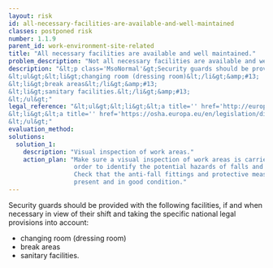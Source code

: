 ```yaml
---
layout: risk
id: all-necessary-facilities-are-available-and-well-maintained
classes: postponed risk
number: 1.1.9
parent_id: work-environment-site-related
title: "All necessary facilities are available and well maintained."
problem_description: "Not all necessary facilities are available and well maintained."
description: "&lt;p class='MsoNormal'&gt;Security guards should be provided with the following facilities, if and when necessary in view of their shift and taking the specific national legal provisions into account:&lt;/p&gt;&amp;#13;
&lt;ul&gt;&lt;li&gt;changing room (dressing room)&lt;/li&gt;&amp;#13;
&lt;li&gt;break areas&lt;/li&gt;&amp;#13;
&lt;li&gt;sanitary facilities.&lt;/li&gt;&amp;#13;
&lt;/ul&gt;"
legal_reference: "&lt;ul&gt;&lt;li&gt;&lt;a title='' href='http://europa.eu/legislation_summaries/employment_and_social_policy/health_hygiene_safety_at_work/c11113_en.htm' rel='nofollow' target='_blank'&gt;89/391/CEE Implementing measures to improve the health and safety of workers (framework directive).&lt;/a&gt;&lt;/li&gt;&amp;#13;
&lt;li&gt;&lt;a title='' href='https://osha.europa.eu/en/legislation/directives/workplaces-equipment-signs-personal-protective-equipment/osh-directives/2' rel='nofollow' target='_blank'&gt;89/654/EEC Directive on the minimum safety and health requirements for the workplace&lt;/a&gt;.&lt;/li&gt;&amp;#13;
&lt;/ul&gt;"
evaluation_method: 
solutions:
  solution_1:
    description: "Visual inspection of work areas."
    action_plan: "Make sure a visual inspection of work areas is carried out in
                  order to identify the potential hazards of falls and slips.
                  Check that the anti-fall fittings and protective measures are
                  present and in good condition."
---
```

Security guards should be provided with the following facilities, if and when
necessary in view of their shift and taking the specific national legal
provisions into account:

  * changing room (dressing room)
  * break areas
  * sanitary facilities.


